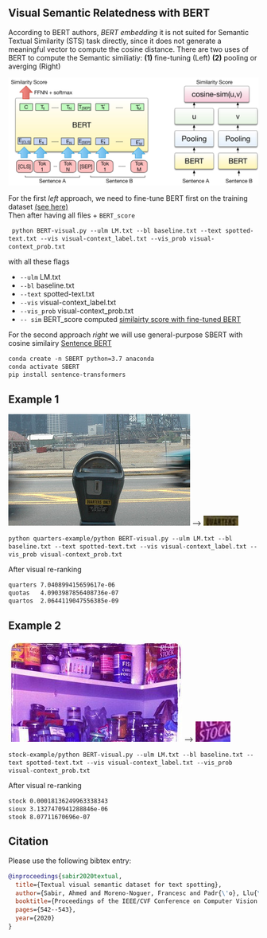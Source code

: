 
## Visual Semantic Relatedness with BERT 
According to BERT authors, _BERT embedding_ it is not suited for  Semantic  Textual  Similarity  (STS) task directly, since  it  does not generate a meaningful vector to compute the cosine distance. There are two uses of BERT to compute the Semantic similiatiy: **(1)** fine-tuning (Left) **(2)** pooling or averging (Right)


![image](bert-figure-sim.jpg)




For the first *left* approach, we need to fine-tune BERT first on the training dataset  [(see here)](BERT_semantic_related/)  
Then after having all files + ``BERT_score``

```
 python BERT-visual.py --ulm LM.txt --bl baseline.txt --text spotted-text.txt --vis visual-context_label.txt --vis_prob visual-context_prob.txt
``` 
with all these flags

- ``--ulm``  LM.txt   
- ``--bl``  baseline.txt
-  ``--text``  spotted-text.txt
-  ``--vis``  visual-context_label.txt 
-  ``--vis_prob``  visual-context_prob.txt
-  ``-- sim`` BERT_score computed [similairty score with fine-tuned BERT](BERT_semantic_related/) 


For the second approach *right* we will use general-purpose SBERT with cosine similairy [Sentence BERT](https://github.com/UKPLab/sentence-transformers)  

```
conda create -n SBERT python=3.7 anaconda
conda activate SBERT
pip install sentence-transformers
``` 


## Example 1

![full image](COCO_train2014_000000201409.jpg)
-->
<img src="COCO_train2014_000000201409-1.jpg" width="70">

```
python quarters-example/python BERT-visual.py --ulm LM.txt --bl baseline.txt --text spotted-text.txt --vis visual-context_label.txt --vis_prob visual-context_prob.txt
```


After visual re-ranking 
``` 
quarters 7.040899415659617e-06
quotas   4.0903987856408736e-07
quartos  2.0644119047556385e-09
``` 



## Example 2
![full image](COCO_train2014_000000320382_v1.jpg)
-->
<img src="COCO_train2014_000000320382.jpg" width="70">

```
stock-example/python BERT-visual.py --ulm LM.txt --bl baseline.txt --text spotted-text.txt --vis visual-context_label.txt --vis_prob visual-context_prob.txt
```

After visual re-ranking 
``` 
stock 0.00018136249963338343
sioux 3.1327470941288846e-06
stook 8.07711670696e-07
``` 

## Citation

Please use the following bibtex entry:
```bibtex
@inproceedings{sabir2020textual,
  title={Textual visual semantic dataset for text spotting},
  author={Sabir, Ahmed and Moreno-Noguer, Francesc and Padr{\'o}, Llu{\'\i}s},
  booktitle={Proceedings of the IEEE/CVF Conference on Computer Vision and Pattern Recognition Workshops},
  pages={542--543},
  year={2020}
}

```

